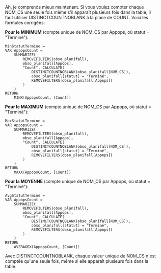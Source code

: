 Ah, je comprends mieux maintenant. Si vous voulez compter chaque NOM_CS une seule fois même s'il apparaît plusieurs fois dans la table, il faut utiliser DISTINCTCOUNTNOBLANK à la place de COUNT. Voici les formules corrigées:

**Pour le MINIMUM** (compte unique de NOM_CS par Appops, où statut = "Terminé"):
```
MinStatutTermine = 
VAR AppopsCount = 
    SUMMARIZE(
        REMOVEFILTERS(obso_planifall),
        obso_planifall[Appops],
        "Count", CALCULATE(
            DISTINCTCOUNTNOBLANK(obso_planifall[NOM_CS]),
            obso_planifall[statut] = "Terminé",
            REMOVEFILTERS(obso_planifall[Appops])
        )
    )
RETURN
    MINX(AppopsCount, [Count])
```

**Pour le MAXIMUM** (compte unique de NOM_CS par Appops, où statut = "Terminé"):
```
MaxStatutTermine = 
VAR AppopsCount = 
    SUMMARIZE(
        REMOVEFILTERS(obso_planifall),
        obso_planifall[Appops],
        "Count", CALCULATE(
            DISTINCTCOUNTNOBLANK(obso_planifall[NOM_CS]),
            obso_planifall[statut] = "Terminé",
            REMOVEFILTERS(obso_planifall[Appops])
        )
    )
RETURN
    MAXX(AppopsCount, [Count])
```

**Pour la MOYENNE** (compte unique de NOM_CS par Appops, où statut = "Terminé"):
```
AvgStatutTermine = 
VAR AppopsCount = 
    SUMMARIZE(
        REMOVEFILTERS(obso_planifall),
        obso_planifall[Appops],
        "Count", CALCULATE(
            DISTINCTCOUNTNOBLANK(obso_planifall[NOM_CS]),
            obso_planifall[statut] = "Terminé",
            REMOVEFILTERS(obso_planifall[Appops])
        )
    )
RETURN
    AVERAGEX(AppopsCount, [Count])
```

Avec DISTINCTCOUNTNOBLANK, chaque valeur unique de NOM_CS n'est comptée qu'une seule fois, même si elle apparaît plusieurs fois dans la table.
